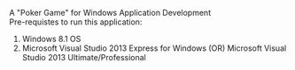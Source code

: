 A "Poker Game" for Windows Application Development <br>
Pre-requistes to run this application: <br>
1. Windows 8.1 OS <br>
2. Microsoft Visual Studio 2013 Express for Windows (OR) Microsoft Visual Studio 2013 Ultimate/Professional <br>
